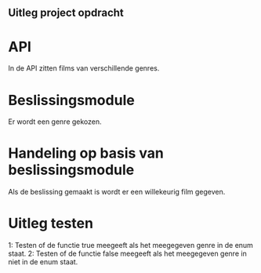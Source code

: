 ﻿## Uitleg project opdracht
# API
In de API zitten films van verschillende genres.

# Beslissingsmodule
Er wordt een genre gekozen.

# Handeling op basis van beslissingsmodule
Als de beslissing gemaakt is wordt er een willekeurig film gegeven.

# Uitleg testen
1: Testen of de functie true meegeeft als het meegegeven genre in de enum staat.
2: Testen of de functie false meegeeft als het meegegeven genre in niet in de enum staat.